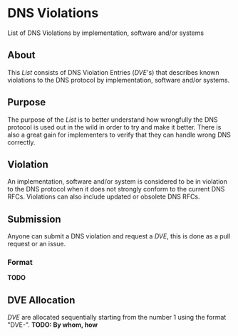 # DNS Violations
List of DNS Violations by implementation, software and/or systems

## About
This _List_ consists of DNS Violation Entries (_DVE_'s) that describes known
violations to the DNS protocol by implementation, software and/or systems.

## Purpose
The purpose of the _List_ is to better understand how wrongfully the DNS
protocol is used out in the wild in order to try and make it better.
There is also a great gain for implementers to verify that they can handle
wrong DNS correctly.

## Violation
An implementation, software and/or system is considered to be in violation
to the DNS protocol when it does not strongly conform to the current DNS
RFCs.  Violations can also include updated or obsolete DNS RFCs.

## Submission
Anyone can submit a DNS violation and request a _DVE_, this is done as a
pull request or an issue.

### Format
**TODO**

## DVE Allocation
_DVE_ are allocated sequentially starting from the number 1 using the format
"DVE-<number>".
**TODO: By whom, how**
